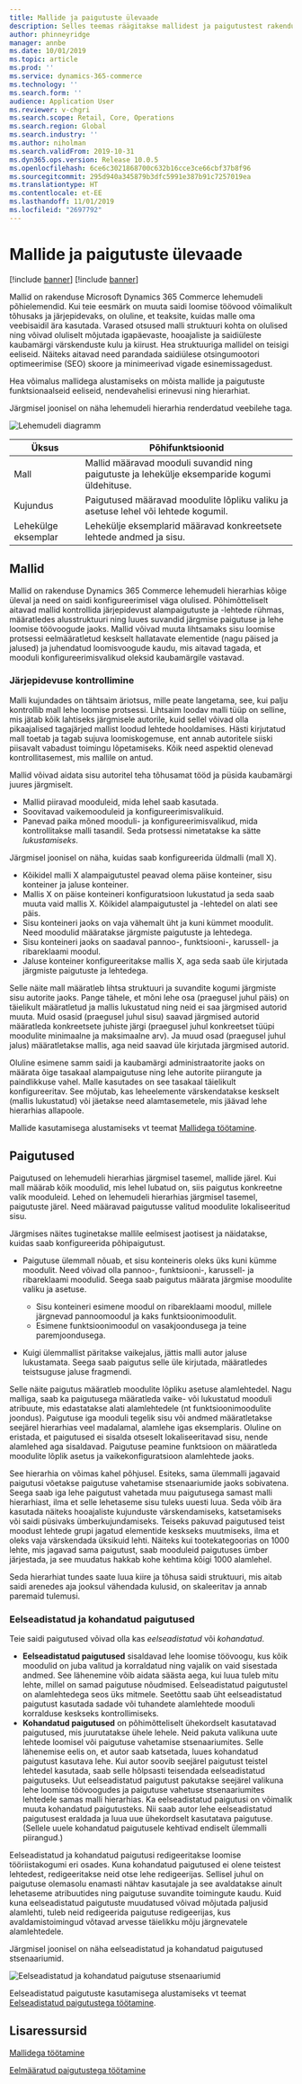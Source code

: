 ```yaml
---
title: Mallide ja paigutuste ülevaade
description: Selles teemas räägitakse mallidest ja paigutustest rakenduses Microsoft Dynamics 365 Commerce.
author: phinneyridge
manager: annbe
ms.date: 10/01/2019
ms.topic: article
ms.prod: ''
ms.service: dynamics-365-commerce
ms.technology: ''
ms.search.form: ''
audience: Application User
ms.reviewer: v-chgri
ms.search.scope: Retail, Core, Operations
ms.search.region: Global
ms.search.industry: ''
ms.author: niholman
ms.search.validFrom: 2019-10-31
ms.dyn365.ops.version: Release 10.0.5
ms.openlocfilehash: 6ce6c3021868700c632b16cce3ce66cbf37b8f96
ms.sourcegitcommit: 295d940a345879b3dfc5991e387b91c7257019ea
ms.translationtype: HT
ms.contentlocale: et-EE
ms.lasthandoff: 11/01/2019
ms.locfileid: "2697792"
---
```

# <a name="templates-and-layouts-overview"></a>Mallide ja paigutuste ülevaade

[!include [banner](includes/preview-banner.md)]
[!include [banner](includes/banner.md)]

Mallid on rakenduse Microsoft Dynamics 365 Commerce lehemudeli põhielemendid. Kui teie eesmärk on muuta saidi loomise töövood võimalikult tõhusaks ja järjepidevaks, on oluline, et teaksite, kuidas malle oma veebisaidil ära kasutada. Varased otsused malli struktuuri kohta on olulised ning võivad oluliselt mõjutada igapäevaste, hooajaliste ja saidiüleste kaubamärgi värskenduste kulu ja kiirust. Hea struktuuriga mallidel on teisigi eeliseid. Näiteks aitavad need parandada saidiülese otsingumootori optimeerimise (SEO) skoore ja minimeerivad vigade esinemissagedust.

Hea võimalus mallidega alustamiseks on mõista mallide ja paigutuste funktsionaalseid eeliseid, nendevahelisi erinevusi ning hierarhiat.

Järgmisel joonisel on näha lehemudeli hierarhia renderdatud veebilehe taga.

![Lehemudeli diagramm](../commerce/media/page-model-diagram.png)

| Üksus        | Põhifunktsioonid |
|---------------|----------------|
| Mall      | Mallid määravad mooduli suvandid ning paigutuste ja lehekülje eksemparide kogumi üldehituse. |
| Kujundus        | Paigutused määravad moodulite lõpliku valiku ja asetuse lehel või lehtede kogumil. |
| Lehekülge eksemplar | Lehekülje eksemplarid määravad konkreetsete lehtede andmed ja sisu. |

## <a name="templates"></a>Mallid

Mallid on rakenduse Dynamics 365 Commerce lehemudeli hierarhias kõige üleval ja need on saidi konfigureerimisel väga olulised. Põhimõtteliselt aitavad mallid kontrollida järjepidevust alampaigutuste ja -lehtede rühmas, määratledes alusstruktuuri ning luues suvandid järgmise paigutuse ja lehe loomise töövoogude jaoks. Mallid võivad muuta lihtsamaks sisu loomise protsessi eelmääratletud keskselt hallatavate elementide (nagu päised ja jalused) ja juhendatud loomisvoogude kaudu, mis aitavad tagada, et mooduli konfigureerimisvalikud oleksid kaubamärgile vastavad.

### <a name="controlling-consistency"></a>Järjepidevuse kontrollimine

Malli kujundades on tähtsaim äriotsus, mille peate langetama, see, kui palju kontrollib mall lehe loomise protsessi. Lihtsaim loodav malli tüüp on selline, mis jätab kõik lahtiseks järgmisele autorile, kuid sellel võivad olla pikaajalised tagajärjed mallist loodud lehtede hooldamises. Hästi kirjutatud mall toetab ja tagab sujuva loomiskogemuse, ent annab autoritele siiski piisavalt vabadust toimingu lõpetamiseks. Kõik need aspektid olenevad kontrollitasemest, mis mallile on antud.

Mallid võivad aidata sisu autoritel teha tõhusamat tööd ja püsida kaubamärgi juures järgmiselt.

- Mallid piiravad mooduleid, mida lehel saab kasutada.
- Soovitavad vaikemooduleid ja konfigureerimisvalikuid.
- Panevad paika mõned mooduli- ja konfigureerimisvalikud, mida kontrollitakse malli tasandil. Seda protsessi nimetatakse ka sätte *lukustamiseks*.

Järgmisel joonisel on näha, kuidas saab konfigureerida üldmalli (mall X).

- Kõikidel malli X alampaigutustel peavad olema päise konteiner, sisu konteiner ja jaluse konteiner.
- Mallis X on päise konteineri konfiguratsioon lukustatud ja seda saab muuta vaid mallis X. Kõikidel alampaigutustel ja -lehtedel on alati see päis.
- Sisu konteineri jaoks on vaja vähemalt üht ja kuni kümmet moodulit. Need moodulid määratakse järgmiste paigutuste ja lehtedega.
- Sisu konteineri jaoks on saadaval pannoo-, funktsiooni-, karussell- ja ribareklaami moodul.
- Jaluse konteiner konfigureeritakse mallis X, aga seda saab üle kirjutada järgmiste paigutuste ja lehtedega.

Selle näite mall määratleb lihtsa struktuuri ja suvandite kogumi järgmiste sisu autorite jaoks. Pange tähele, et mõni lehe osa (praegusel juhul päis) on täielikult määratletud ja mallis lukustatud ning neid ei saa järgmised autorid muuta. Muid osasid (praegusel juhul sisu) saavad järgmised autorid määratleda konkreetsete juhiste järgi (praegusel juhul konkreetset tüüpi moodulite minimaalne ja maksimaalne arv). Ja muud osad (praegusel juhul jalus) määratletakse mallis, aga neid saavad üle kirjutada järgmised autorid.

Oluline esimene samm saidi ja kaubamärgi administraatorite jaoks on määrata õige tasakaal alampaigutuse ning lehe autorite piirangute ja paindlikkuse vahel. Malle kasutades on see tasakaal täielikult konfigureeritav. See mõjutab, kas leheelemente värskendatakse keskselt (mallis lukustatud) või jäetakse need alamtasemetele, mis jäävad lehe hierarhias allapoole.

Mallide kasutamisega alustamiseks vt teemat [Mallidega töötamine](work-with-templates.md).

## <a name="layouts"></a>Paigutused

Paigutused on lehemudeli hierarhias järgmisel tasemel, mallide järel. Kui mall määrab kõik moodulid, mis lehel lubatud on, siis paigutus konkreetne valik mooduleid. Lehed on lehemudeli hierarhias järgmisel tasemel, paigutuste järel. Need määravad paigutusse valitud moodulite lokaliseeritud sisu.

Järgmises näites tuginetakse mallile eelmisest jaotisest ja näidatakse, kuidas saab konfigureerida põhipaigutust.

- Paigutuse ülemmall nõuab, et sisu konteineris oleks üks kuni kümme moodulit. Need võivad olla pannoo-, funktsiooni-, karussell- ja ribareklaami moodulid. Seega saab paigutus määrata järgmise moodulite valiku ja asetuse.

    - Sisu konteineri esimene moodul on ribareklaami moodul, millele järgnevad pannoomoodul ja kaks funktsioonimoodulit.
    - Esimene funktsioonimoodul on vasakjoondusega ja teine paremjoondusega.

- Kuigi ülemmallist päritakse vaikejalus, jättis malli autor jaluse lukustamata. Seega saab paigutus selle üle kirjutada, määratledes teistsuguse jaluse fragmendi.

Selle näite paigutus määratleb moodulite lõpliku asetuse alamlehtedel. Nagu malliga, saab ka paigutusega määratleda vaike- või lukustatud mooduli atribuute, mis edastatakse alati alamlehtedele (nt funktsioonimoodulite joondus). Paigutuse iga mooduli tegelik sisu või andmed määratletakse seejärel hierarhias veel madalamal, alamlehe igas eksemplaris. Oluline on eristada, et paigutused ei sisalda otseselt lokaliseeritavad sisu, nende alamlehed aga sisaldavad. Paigutuse peamine funktsioon on määratleda moodulite lõplik asetus ja vaikekonfiguratsioon alamlehtede jaoks.

See hierarhia on võimas kahel põhjusel. Esiteks, sama ülemmalli jagavaid paigutusi võetakse paigutuse vahetamise stsenaariumide jaoks sobivatena. Seega saab iga lehe paigutust vahetada muu paigutusega samast malli hierarhiast, ilma et selle lehetaseme sisu tuleks uuesti luua. Seda võib ära kasutada näiteks hooajaliste kujunduste värskendamiseks, katsetamiseks või saidi püsivaks ümberkujundamiseks. Teiseks pakuvad paigutused teist moodust lehtede grupi jagatud elementide keskseks muutmiseks, ilma et oleks vaja värskendada üksikuid lehti. Näiteks kui tootekategoorias on 1000 lehte, mis jagavad sama paigutust, saab mooduleid paigutuses ümber järjestada, ja see muudatus hakkab kohe kehtima kõigi 1000 alamlehel.

Seda hierarhiat tundes saate luua kiire ja tõhusa saidi struktuuri, mis aitab saidi arenedes aja jooksul vähendada kulusid, on skaleeritav ja annab paremaid tulemusi.

### <a name="preset-and-custom-layouts"></a>Eelseadistatud ja kohandatud paigutused

Teie saidi paigutused võivad olla kas *eelseadistatud* või *kohandatud*.

- **Eelseadistatud paigutused** sisaldavad lehe loomise töövoogu, kus kõik moodulid on juba valitud ja korraldatud ning vajalik on vaid sisestada andmed. See lähenemine võib aidata säästa aega, kui luua tuleb mitu lehte, millel on samad paigutuse nõudmised. Eelseadistatud paigutustel on alamlehtedega seos üks mitmele. Seetõttu saab üht eelseadistatud paigutust kasutada sadade või tuhandete alamlehtede mooduli korralduse keskseks kontrollimiseks.
- **Kohandatud paigutused** on põhimõtteliselt ühekordselt kasutatavad paigutused, mis juurutatakse ühele lehele. Neid pakuta valikuna uute lehtede loomisel või paigutuse vahetamise stsenaariumites. Selle lähenemise eelis on, et autor saab katsetada, luues kohandatud paigutust kasutava lehe. Kui autor soovib seejärel paigutust teistel lehtedel kasutada, saab selle hõlpsasti teisendada eelseadistatud paigutuseks. Uut eelseadistatud paigutust pakutakse seejärel valikuna lehe loomise töövoogudes ja paigutuse vahetuse stsenaariumites lehtedele samas malli hierarhias. Ka eelseadistatud paigutusi on võimalik muuta kohandatud paigutusteks. Nii saab autor lehe eelseadistatud paigutusest eraldada ja luua uue ühekordselt kasutatava paigutuse. (Sellele uuele kohandatud paigutusele kehtivad endiselt ülemmalli piirangud.)

Eelseadistatud ja kohandatud paigutusi redigeeritakse loomise tööriistakogumi eri osades. Kuna kohandatud paigutused ei olene teistest lehtedest, redigeeritakse neid otse lehe redigeerijas. Sellisel juhul on paigutuse olemasolu enamasti nähtav kasutajale ja see avaldatakse ainult lehetaseme atribuutides ning paigutuse suvandite toimingute kaudu. Kuid kuna eelseadistatud paigutuste muudatused võivad mõjutada paljusid alamlehti, tuleb neid redigeerida paigutuse redigeerijas, kus avaldamistoimingud võtavad arvesse täielikku mõju järgnevatele alamlehtedele.

Järgmisel joonisel on näha eelseadistatud ja kohandatud paigutused stsenaariumid.

![Eelseadistatud ja kohandatud paigutuse stsenaariumid](../commerce/media/template-figure1.png)

Eelseadistatud paigutuste kasutamisega alustamiseks vt teemat [Eelseadistatud paigutustega töötamine](work-with-layouts.md).

## <a name="additional-resources"></a>Lisaressursid

[Mallidega töötamine](work-with-templates.md)

[Eelmääratud paigutustega töötamine](work-with-layouts.md)

